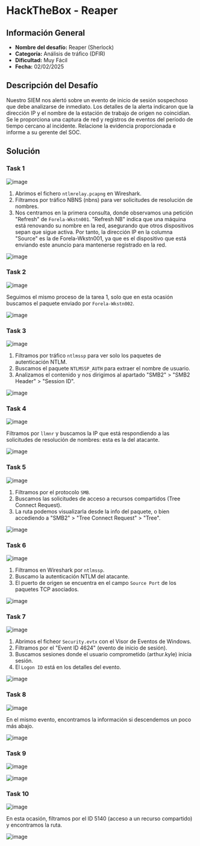 # HackTheBox - Reaper

## Información General

- **Nombre del desafío:** Reaper (Sherlock)
- **Categoría:** Análisis de tráfico (DFIR)
- **Dificultad:** Muy Fácil
- **Fecha:** 02/02/2025

## Descripción del Desafío

Nuestro SIEM nos alertó sobre un evento de inicio de sesión sospechoso que debe analizarse de inmediato. Los detalles de la alerta indicaron que la dirección IP y el nombre de la estación de trabajo de origen no coincidían. Se le proporciona una captura de red y registros de eventos del período de tiempo cercano al incidente. Relacione la evidencia proporcionada e informe a su gerente del SOC.

## Solución

### Task 1

![image](https://github.com/eliferrob/CTFs/blob/main/assets/reaper%20(1).png)

1. Abrimos el fichero `ntlmrelay.pcapng` en Wireshark. 
2. Filtramos por tráfico NBNS (nbns) para ver solicitudes de resolución de nombres.
3. Nos centramos en la primera consulta, donde observamos una petición "Refresh" de `Forela-Wkstn001`. "Refresh NB" indica que una máquina está renovando su nombre en la red, asegurando que otros dispositivos sepan que sigue activa. Por tanto, la dirección IP en la columna "Source" es la de Forela-Wkstn001, ya que es el dispositivo que está enviando este anuncio para mantenerse registrado en la red.

![image](https://github.com/eliferrob/CTFs/blob/main/assets/reaper%20(2).png)

### Task 2

![image](https://github.com/eliferrob/CTFs/blob/main/assets/reaper%20(3).png)

Seguimos el mismo proceso de la tarea 1, solo que en esta ocasión buscamos el paquete enviado por `Forela-Wkstn002`.

![image](https://github.com/eliferrob/CTFs/blob/main/assets/reaper%20(4).png)

### Task 3

![image](https://github.com/eliferrob/CTFs/blob/main/assets/reaper%20(5).png)

1. Filtramos por tráfico `ntlmssp` para ver solo los paquetes de autenticación NTLM.
2. Buscamos el paquete `NTLMSSP_AUTH` para extraer el nombre de usuario.
3. Analizamos el contenido y nos dirigimos al apartado "SMB2" > "SMB2 Header" > "Session ID".

![image](https://github.com/eliferrob/CTFs/blob/main/assets/reaper%20(6).png)

### Task 4

![image](https://github.com/eliferrob/CTFs/blob/main/assets/reaper%20(7).png)

Filtramos por `llmnr` y buscamos la IP que está respondiendo a las solicitudes de resolución de nombres: esta es la del atacante.

![image](https://github.com/eliferrob/CTFs/blob/main/assets/reaper%20(8).png)

### Task 5

![image](https://github.com/eliferrob/CTFs/blob/main/assets/reaper%20(9).png)

1. Filtramos por el protocolo `SMB`.
2. Buscamos las solicitudes de acceso a recursos compartidos (Tree Connect Request).
3. La ruta podemos visualizarla desde la info del paquete, o bien accediendo a "SMB2" > "Tree Connect Request" > "Tree".

![image](https://github.com/eliferrob/CTFs/blob/main/assets/reaper%20(10).png)

### Task 6

![image](https://github.com/eliferrob/CTFs/blob/main/assets/reaper%20(11).png)

1. Filtramos en Wireshark por `ntlmssp`.
2. Buscamo la autenticación NTLM del atacante.
3. El puerto de origen se encuentra en el campo `Source Port` de los paquetes TCP asociados.

![image](https://github.com/eliferrob/CTFs/blob/main/assets/reaper%20(12).png)

### Task 7

![image](https://github.com/eliferrob/CTFs/blob/main/assets/reaper%20(13).png)

1. Abrimos el ficheor `Security.evtx` con el Visor de Eventos de Windows.
2. Filtramos por el "Event ID 4624" (evento de inicio de sesión).
3. Buscamos sesiones donde el usuario comprometido (arthur.kyle) inicia sesión.
4. El `Logon ID` está en los detalles del evento.

![image](https://github.com/eliferrob/CTFs/blob/main/assets/reaper%20(14).png)

### Task 8

![image](https://github.com/eliferrob/CTFs/blob/main/assets/reaper%20(15).png)

En el mismo evento, encontramos la información si descendemos un poco más abajo.

![image](https://github.com/eliferrob/CTFs/blob/main/assets/reaper%20(16).png)

### Task 9

![image](https://github.com/eliferrob/CTFs/blob/main/assets/reaper%20(17).png)

![image](https://github.com/eliferrob/CTFs/blob/main/assets/reaper%20(18).png)

### Task 10

![image](https://github.com/eliferrob/CTFs/blob/main/assets/reaper%20(19).png)

En esta ocasión, filtramos por el ID 5140 (acceso a un recurso compartido) y encontramos la ruta.

![image](https://github.com/eliferrob/CTFs/blob/main/assets/reaper%20(10).png)

